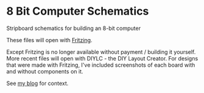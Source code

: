 # 8 Bit Computer Schematics

Stripboard schematics for building an 8-bit computer

These files will open with [Fritzing](http://fritzing.org/home/).

Except Fritzing is no longer available without payment / building it yourself.
More recent files will open with DIYLC - the DIY Layout Creator.
For designs that were made with Fritzing, I've included screenshots of each board with and without components on it.

See [my blog](http://writing.hcarver.com) for context.
